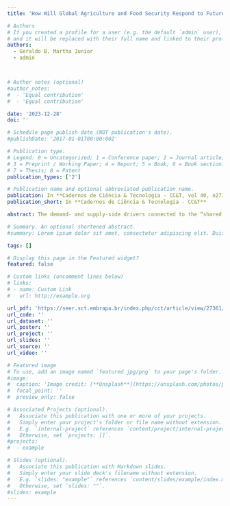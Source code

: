 ```yaml
---
title: 'How Will Global Agriculture and Food Security Respond to Future Socioeconomic Shocks?'

# Authors
# If you created a profile for a user (e.g. the default `admin` user), write the username (folder name) here
# and it will be replaced with their full name and linked to their profile.
authors:
  - Geraldo B. Martha Junior
  - admin



# Author notes (optional)
#author_notes:
#  - 'Equal contribution'
#  - 'Equal contribution'

date: '2023-12-28'
doi: ''

# Schedule page publish date (NOT publication's date).
#publishDate: '2017-01-01T00:00:00Z'

# Publication type.
# Legend: 0 = Uncategorized; 1 = Conference paper; 2 = Journal article;
# 3 = Preprint / Working Paper; 4 = Report; 5 = Book; 6 = Book section;
# 7 = Thesis; 8 = Patent
publication_types: ['2']

# Publication name and optional abbreviated publication name.
publication: In **Cadernos de Ciência & Tecnologia - CC&T, vol 40, e27361 (2023)**
publication_short: In **Cadernos de Ciência & Tecnologia - CC&T**

abstract: The demand- and supply-side drivers connected to the “shared socioeconomic pathways” (SSP) will impact future agriculture. Assessing the projected impacts of those drivers on regional and global agriculture requires approaches that goes beyond the traditional biophysical sciences’ methods and tools. The present work uses a static partial equilibrium model for global agriculture that incorporates into the analysis the effects of economic responses to scarcity affecting regional and global agricultural production and land use. By 2050, agricultural output will expand, but at different rates depending on the region and on the SSP-productivity scenario. Yield gains will consolidate as a major driver, but cropland expansion will still play an important role, especially in Sub-Saharan Africa. The SSP1 (Sustainability), fast technological development scenario, offers a promising perspective to increase global agricultural output and reduce pressures for cropland expansion. Under SSP1 scenario, food insecurity would drop the most, to 2.8% of world population by 2050. Achieving the Sustainability scenario will require an articulated global effort to strengthening agricultural R&D expenditures accompanied by a well-designed strategy to translate science into problem-solving knowledge and technologies that could be successfully transferred and adopted by farmers to boost productivity gains over the next three decades.

# Summary. An optional shortened abstract.
#summary: Lorem ipsum dolor sit amet, consectetur adipiscing elit. Duis posuere tellus ac convallis placerat. Proin tincidunt magna sed ex sollicitudin condimentum.

tags: []

# Display this page in the Featured widget?
featured: false

# Custom links (uncomment lines below)
# links:
# - name: Custom Link
#   url: http://example.org

url_pdf: 'https://seer.sct.embrapa.br/index.php/cct/article/view/27361/15282'
url_code: ''
url_dataset: ''
url_poster: ''
url_project: ''
url_slides: ''
url_source: ''
url_video: ''

# Featured image
# To use, add an image named `featured.jpg/png` to your page's folder.
#image:
#  caption: 'Image credit: [**Unsplash**](https://unsplash.com/photos/pLCdAaMFLTE)'
#  focal_point: ''
#  preview_only: false

# Associated Projects (optional).
#   Associate this publication with one or more of your projects.
#   Simply enter your project's folder or file name without extension.
#   E.g. `internal-project` references `content/project/internal-project/index.md`.
#   Otherwise, set `projects: []`.
#projects:
#  - example

# Slides (optional).
#   Associate this publication with Markdown slides.
#   Simply enter your slide deck's filename without extension.
#   E.g. `slides: "example"` references `content/slides/example/index.md`.
#   Otherwise, set `slides: ""`.
#slides: example
---
```

